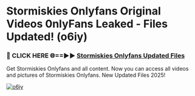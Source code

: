 # Stormiskies Onlyfans Original Videos 0nlyFans Leaked - Files Updated! (o6iy)

<h3>🔴 CLICK HERE 🌐==►► <a href="https://tinyurl.com/2m67pmp6" rel="nofollow">Stormiskies Onlyfans Updated Files</a></h3>

Get Stormiskies Onlyfans and all content. Now you can access all videos and pictures of Stormiskies Onlyfans. New Updated Files 2025!

[![o6iy](https://i.imgur.com/H4QAA4z.gif)](https://tinyurl.com/2m67pmp6)